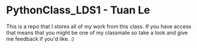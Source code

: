 # PythonClass_LDS1 - Tuan Le
This is a repo that I stores all of my work from this class.
If you have access that means that you might be one of my classmate so take a look and give me feedback if you'd like. :)